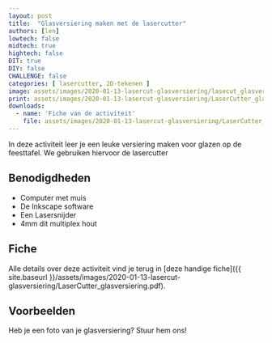 ```yaml
---
layout: post
title:  "Glasversiering maken met de lasercutter"
authors: [len]
lowtech: false
midtech: true
hightech: false
DIT: true
DIY: false
CHALLENGE: false
categories: [ lasercutter, 2D-tekenen ]
image: assets/images/2020-01-13-lasercut-glasversiering/lasecut_glasversiering.png
print: assets/images/2020-01-13-lasercut-glasversiering/LaserCutter_glasversiering.pdf
downloads:
  - name: 'Fiche van de activiteit'
    file: assets/images/2020-01-13-lasercut-glasversiering/LaserCutter_glasversiering.pdf
---
```

In deze activiteit leer je een leuke versiering maken voor glazen op de feesttafel. We gebruiken hiervoor de lasercutter

## Benodigdheden

* Computer met muis
* De Inkscape software
* Een Lasersnijder
* 4mm dit multiplex hout

## Fiche
Alle details over deze activiteit vind je terug in [deze handige fiche]({{ site.baseurl }}/assets/images/2020-01-13-lasercut-glasversiering/LaserCutter_glasversiering.pdf).

## Voorbeelden
Heb je een foto van je glasversiering? Stuur hem ons!